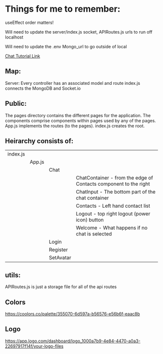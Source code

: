



# Things for me to remember: 
useEffect order matters!

Will need to update the server/index.js socket, APIRoutes.js urls to run off localhost

Will need to update the .env Mongo_url to go outside of local

[Chat Tutorial Link](https://www.youtube.com/watch?v=otaQKODEUFs&t=11637s)

## Map:

Server:
Every controller has an associated model and route
index.js connects the MongoDB and Socket.io

## Public:

The pages directory contains the different pages for the application. 
The components comprise components within pages used by any of the pages. 
App.js implements the routes (to the pages).
index.js creates the root.

## Heirarchy consists of:
|          |        |       |       |
| -----    | -----  | ----- | ----- |
| index.js |        |       |       |
|          | App.js |       |       | 
|          |        | Chat  |       |
|          |        |       | ChatContainer - from the edge of Contacts component to the right | 
|          |        |       | ChatInput - The bottom part of the chat container |
|          |        |       | Contacts - Left hand contact list |
|          |        |       | Logout - top right logout (power icon) button |
|          |        |       | Welcome - What happens if no chat is selected  |
|          |        | Login  |       |
|          |        | Register |       |
|          |        | SetAvatar  |       |          
            


## utils:

APIRoutes.js is just a storage file for all of the api routes

## Colors
https://coolors.co/palette/355070-6d597a-b56576-e56b6f-eaac8b

## Logo
https://app.logo.com/dashboard/logo_1000a7b9-4e84-4470-a0a3-22697917f14f/your-logo-files
